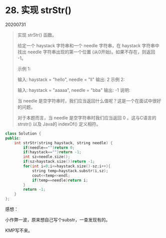 # 28. 实现 strStr()

20200731

> 实现 strStr() 函数。
>
> 给定一个 haystack 字符串和一个 needle 字符串，在 haystack 字符串中找出 needle 字符串出现的第一个位置 (从0开始)。如果不存在，则返回  -1。
>
> 示例 1:
>
> 输入: haystack = "hello", needle = "ll"
> 输出: 2
> 示例 2:
>
> 输入: haystack = "aaaaa", needle = "bba"
> 输出: -1
> 说明:
>
> 当 needle 是空字符串时，我们应当返回什么值呢？这是一个在面试中很好的问题。
>
> 对于本题而言，当 needle 是空字符串时我们应当返回 0 。这与C语言的 strstr() 以及 Java的 indexOf() 定义相符。
>

```c++
class Solution {
public:
    int strStr(string haystack, string needle) {
        if(needle=="")return 0;
        if(haystack=="")return -1;
        int sz=needle.size();
        if(sz>haystack.size())return -1;
        for(int i=0;i<=haystack.size()-sz;i++){
            string temp=haystack.substr(i,sz);
            cout<<temp<<endl;
            if(temp==needle)return i; 
        }
        return -1;
    }
};
```

感想：

小作弊一波，原来想自己写个substr，一查发现有的。

KMP写不来。